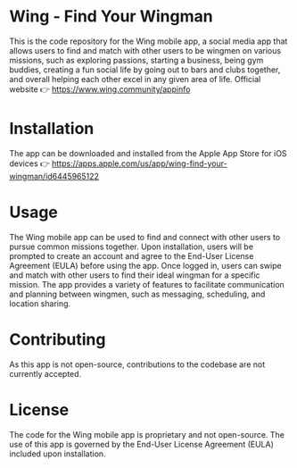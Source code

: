 # Wing - Find Your Wingman

This is the code repository for the Wing mobile app, a social media app that allows users to find and match with other users to be wingmen on various missions, such as exploring passions, starting a business, being gym buddies, creating a fun social life by going out to bars and clubs together, and overall helping each other excel in any given area of life.
Official website 👉 https://www.wing.community/appinfo

# Installation
The app can be downloaded and installed from the Apple App Store for iOS devices 👉 https://apps.apple.com/us/app/wing-find-your-wingman/id6445965122

# Usage
The Wing mobile app can be used to find and connect with other users to pursue common missions together. Upon installation, users will be prompted to create an account and agree to the End-User License Agreement (EULA) before using the app. Once logged in, users can swipe and match with other users to find their ideal wingman for a specific mission. The app provides a variety of features to facilitate communication and planning between wingmen, such as messaging, scheduling, and location sharing.

# Contributing
As this app is not open-source, contributions to the codebase are not currently accepted.

# License
The code for the Wing mobile app is proprietary and not open-source. The use of this app is governed by the End-User License Agreement (EULA) included upon installation.
